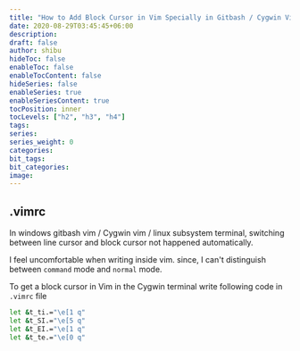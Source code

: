 ```yaml
---
title: "How to Add Block Cursor in Vim Specially in Gitbash / Cygwin Vim Editor"
date: 2020-08-29T03:45:45+06:00
description:
draft: false
author: shibu
hideToc: false
enableToc: false
enableTocContent: false
hideSeries: false
enableSeries: true
enableSeriesContent: true
tocPosition: inner
tocLevels: ["h2", "h3", "h4"]
tags:
series:
series_weight: 0
categories:
bit_tags:
bit_categories:
image:
---
```


## .vimrc
In windows gitbash vim / Cygwin vim / linux subsystem terminal, switching between line cursor and block cursor not happened automatically.     

I feel uncomfortable when writing inside vim. since, I can't distinguish between `command` mode and `normal` mode.   

To get a block cursor in Vim in the Cygwin terminal write following code in `.vimrc` file     

~~~bash
let &t_ti.="\e[1 q"
let &t_SI.="\e[5 q"
let &t_EI.="\e[1 q"
let &t_te.="\e[0 q"
~~~



